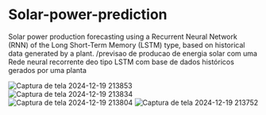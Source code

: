 # Solar-power-prediction
Solar power production forecasting using a Recurrent Neural Network (RNN) of the Long Short-Term Memory (LSTM) type, based on historical data generated by a plant. /previsao de producao de energia solar com uma Rede neural recorrente deo tipo LSTM com base de dados históricos gerados por uma planta 









![Captura de tela 2024-12-19 213853](https://github.com/user-attachments/assets/8261211e-31b2-4a00-8722-4e9e26dfa025)
![Captura de tela 2024-12-19 213834](https://github.com/user-attachments/assets/9a4393e5-baa8-4c7f-a1c8-b8f0223f94c3)
![Captura de tela 2024-12-19 213804](https://github.com/user-attachments/assets/9f375ca0-5096-472b-9860-254ef6c585db)
![Captura de tela 2024-12-19 213752](https://github.com/user-attachments/assets/f5912021-6482-4ada-a948-e6cd0aa7035e)
